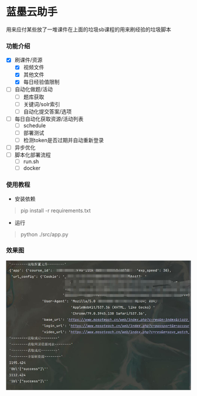 # 蓝墨云助手

用来应付某些放了一堆课件在上面的垃圾sb课程的用来刷经验的垃圾脚本

### 功能介绍

- [x] 刷课件/资源
    - [x] 视频文件
    - [x] 其他文件
    - [x] 每日经验值限制
- [ ] 自动化做题/活动
    - [ ] 题库获取
    - [ ] 关键词/solr索引
    - [ ] 自动化提交答案/选项
- [ ] 每日自动化获取资源/活动列表
    - [ ] schedule
    - [ ] 部署测试
    - [ ] 检测token是否过期并自动重新登录
- [ ] 异步优化
- [ ] 脚本化部署流程
    - [ ] run.sh
    - [ ] docker

### 使用教程

- 安装依赖

> pip install -r requirements.txt

- 运行

> python ./src/app.py

### 效果图

![test](pic/test.jpg)